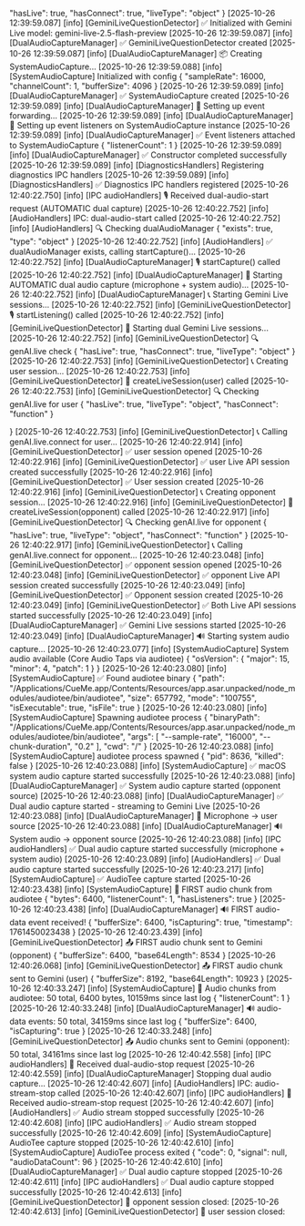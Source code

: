   "hasLive": true,
  "hasConnect": true,
  "liveType": "object"
}
[2025-10-26 12:39:59.087] [info]  [GeminiLiveQuestionDetector] ✅ Initialized with Gemini Live model: gemini-live-2.5-flash-preview
[2025-10-26 12:39:59.087] [info]  [DualAudioCaptureManager] ✅ GeminiLiveQuestionDetector created
[2025-10-26 12:39:59.087] [info]  [DualAudioCaptureManager] 📦 Creating SystemAudioCapture...
[2025-10-26 12:39:59.088] [info]  [SystemAudioCapture] Initialized with config {
  "sampleRate": 16000,
  "channelCount": 1,
  "bufferSize": 4096
}
[2025-10-26 12:39:59.089] [info]  [DualAudioCaptureManager] ✅ SystemAudioCapture created
[2025-10-26 12:39:59.089] [info]  [DualAudioCaptureManager] 🔗 Setting up event forwarding...
[2025-10-26 12:39:59.089] [info]  [DualAudioCaptureManager] 🔗 Setting up event listeners on SystemAudioCapture instance
[2025-10-26 12:39:59.089] [info]  [DualAudioCaptureManager] ✅ Event listeners attached to SystemAudioCapture {
  "listenerCount": 1
}
[2025-10-26 12:39:59.089] [info]  [DualAudioCaptureManager] ✅ Constructor completed successfully
[2025-10-26 12:39:59.089] [info]  [DiagnosticsHandlers] Registering diagnostics IPC handlers
[2025-10-26 12:39:59.089] [info]  [DiagnosticsHandlers] ✅ Diagnostics IPC handlers registered
[2025-10-26 12:40:22.750] [info]  [IPC audioHandlers] 🎙️  Received dual-audio-start request (AUTOMATIC dual capture)
[2025-10-26 12:40:22.752] [info]  [AudioHandlers] IPC: dual-audio-start called
[2025-10-26 12:40:22.752] [info]  [AudioHandlers] 🔍 Checking dualAudioManager {
  "exists": true,
  "type": "object"
}
[2025-10-26 12:40:22.752] [info]  [AudioHandlers] ✅ dualAudioManager exists, calling startCapture()...
[2025-10-26 12:40:22.752] [info]  [DualAudioCaptureManager] 🎙️ startCapture() called
[2025-10-26 12:40:22.752] [info]  [DualAudioCaptureManager] 🚀 Starting AUTOMATIC dual audio capture (microphone + system audio)...
[2025-10-26 12:40:22.752] [info]  [DualAudioCaptureManager] 📞 Starting Gemini Live sessions...
[2025-10-26 12:40:22.752] [info]  [GeminiLiveQuestionDetector] 🎙️ startListening() called
[2025-10-26 12:40:22.752] [info]  [GeminiLiveQuestionDetector] 🚀 Starting dual Gemini Live sessions...
[2025-10-26 12:40:22.752] [info]  [GeminiLiveQuestionDetector] 🔍 genAI.live check {
  "hasLive": true,
  "hasConnect": true,
  "liveType": "object"
}
[2025-10-26 12:40:22.753] [info]  [GeminiLiveQuestionDetector] 📞 Creating user session...
[2025-10-26 12:40:22.753] [info]  [GeminiLiveQuestionDetector] 🔧 createLiveSession(user) called
[2025-10-26 12:40:22.753] [info]  [GeminiLiveQuestionDetector] 🔍 Checking genAI.live for user {
  "hasLive": true,
  "liveType": "object",
  "hasConnect": "function"
}

 }
[2025-10-26 12:40:22.753] [info]  [GeminiLiveQuestionDetector] 📞 Calling genAI.live.connect for user...
[2025-10-26 12:40:22.914] [info]  [GeminiLiveQuestionDetector] ✅ user session opened
[2025-10-26 12:40:22.916] [info]  [GeminiLiveQuestionDetector] ✅ user Live API session created successfully
[2025-10-26 12:40:22.916] [info]  [GeminiLiveQuestionDetector] ✅ User session created
[2025-10-26 12:40:22.916] [info]  [GeminiLiveQuestionDetector] 📞 Creating opponent session...
[2025-10-26 12:40:22.916] [info]  [GeminiLiveQuestionDetector] 🔧 createLiveSession(opponent) called
[2025-10-26 12:40:22.917] [info]  [GeminiLiveQuestionDetector] 🔍 Checking genAI.live for opponent {
  "hasLive": true,
  "liveType": "object",
  "hasConnect": "function"
}
[2025-10-26 12:40:22.917] [info]  [GeminiLiveQuestionDetector] 📞 Calling genAI.live.connect for opponent...
[2025-10-26 12:40:23.048] [info]  [GeminiLiveQuestionDetector] ✅ opponent session opened
[2025-10-26 12:40:23.048] [info]  [GeminiLiveQuestionDetector] ✅ opponent Live API session created successfully
[2025-10-26 12:40:23.049] [info]  [GeminiLiveQuestionDetector] ✅ Opponent session created
[2025-10-26 12:40:23.049] [info]  [GeminiLiveQuestionDetector] ✅ Both Live API sessions started successfully
[2025-10-26 12:40:23.049] [info]  [DualAudioCaptureManager] ✅ Gemini Live sessions started
[2025-10-26 12:40:23.049] [info]  [DualAudioCaptureManager] 🔊 Starting system audio capture...
[2025-10-26 12:40:23.077] [info]  [SystemAudioCapture] System audio available (Core Audio Taps via audiotee) {
  "osVersion": {
    "major": 15,
    "minor": 4,
    "patch": 1
  }
}
[2025-10-26 12:40:23.080] [info]  [SystemAudioCapture] ✅ Found audiotee binary {
  "path": "/Applications/CueMe.app/Contents/Resources/app.asar.unpacked/node_modules/audiotee/bin/audiotee",
  "size": 657792,
  "mode": "100755",
  "isExecutable": true,
  "isFile": true
}
[2025-10-26 12:40:23.080] [info]  [SystemAudioCapture] Spawning audiotee process {
  "binaryPath": "/Applications/CueMe.app/Contents/Resources/app.asar.unpacked/node_modules/audiotee/bin/audiotee", 
  "args": [
    "--sample-rate",
    "16000",
    "--chunk-duration",
    "0.2"
  ],
  "cwd": "/"
}
[2025-10-26 12:40:23.088] [info]  [SystemAudioCapture] audiotee process spawned {
  "pid": 8636,
  "killed": false
}
[2025-10-26 12:40:23.088] [info]  [SystemAudioCapture] ✅ macOS system audio capture started successfully
[2025-10-26 12:40:23.088] [info]  [DualAudioCaptureManager] ✅ System audio capture started (opponent source)
[2025-10-26 12:40:23.088] [info]  [DualAudioCaptureManager] ✅ Dual audio capture started - streaming to Gemini Live
[2025-10-26 12:40:23.088] [info]  [DualAudioCaptureManager] 🎤 Microphone → user source
[2025-10-26 12:40:23.088] [info]  [DualAudioCaptureManager] 🔊 System audio → opponent source
[2025-10-26 12:40:23.088] [info]  [IPC audioHandlers] ✅ Dual audio capture started successfully (microphone + system audio)
[2025-10-26 12:40:23.089] [info]  [AudioHandlers] ✅ Dual audio capture started successfully
[2025-10-26 12:40:23.217] [info]  [SystemAudioCapture] ✅ AudioTee capture started
[2025-10-26 12:40:23.438] [info]  [SystemAudioCapture] 🎵 FIRST audio chunk from audiotee {
  "bytes": 6400,
  "listenerCount": 1,
  "hasListeners": true
}
[2025-10-26 12:40:23.438] [info]  [DualAudioCaptureManager] 🔊 FIRST audio-data event received! {
  "bufferSize": 6400,
  "isCapturing": true,
  "timestamp": 1761450023438
}
[2025-10-26 12:40:23.439] [info]  [GeminiLiveQuestionDetector] 📤 FIRST audio chunk sent to Gemini (opponent) {
  "bufferSize": 6400,
  "base64Length": 8534
}
[2025-10-26 12:40:26.068] [info]  [GeminiLiveQuestionDetector] 📤 FIRST audio chunk sent to Gemini (user) {
  "bufferSize": 8192,
  "base64Length": 10923
}
[2025-10-26 12:40:33.247] [info]  [SystemAudioCapture] 🎵 Audio chunks from audiotee: 50 total, 6400 bytes, 10159ms since last log {
  "listenerCount": 1
}
[2025-10-26 12:40:33.248] [info]  [DualAudioCaptureManager] 🔊 audio-data events: 50 total, 34159ms since last log {
  "bufferSize": 6400,
  "isCapturing": true
}
[2025-10-26 12:40:33.248] [info]  [GeminiLiveQuestionDetector] 📤 Audio chunks sent to Gemini (opponent): 50 total, 34161ms since last log
[2025-10-26 12:40:42.558] [info]  [IPC audioHandlers] 🛑 Received dual-audio-stop request
[2025-10-26 12:40:42.559] [info]  [DualAudioCaptureManager] Stopping dual audio capture...
[2025-10-26 12:40:42.607] [info]  [AudioHandlers] IPC: audio-stream-stop called
[2025-10-26 12:40:42.607] [info]  [IPC audioHandlers] 🛑 Received audio-stream-stop request
[2025-10-26 12:40:42.607] [info]  [AudioHandlers] ✅ Audio stream stopped successfully
[2025-10-26 12:40:42.608] [info]  [IPC audioHandlers] ✅ Audio stream stopped successfully
[2025-10-26 12:40:42.609] [info]  [SystemAudioCapture] AudioTee capture stopped
[2025-10-26 12:40:42.610] [info]  [SystemAudioCapture] AudioTee process exited {
  "code": 0,
  "signal": null,
  "audioDataCount": 96
}
[2025-10-26 12:40:42.610] [info]  [DualAudioCaptureManager] ✅ Dual audio capture stopped
[2025-10-26 12:40:42.611] [info]  [IPC audioHandlers] ✅ Dual audio capture stopped successfully
[2025-10-26 12:40:42.613] [info]  [GeminiLiveQuestionDetector] 🔌 opponent session closed: 
[2025-10-26 12:40:42.613] [info]  [GeminiLiveQuestionDetector] 🔌 user session closed: 

